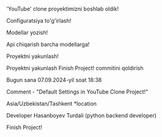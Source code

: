 'YouTube' clone proyektimizni boshlab oldik!

Configuratsiya to'g'irlash!

Modellar yozish! 

Api chiqarish barcha modellarga! 

Proyektni yakunlash!

Proyektni yakunlash Finish Project! commitini qoldirish 

Bugun sana 07.09.2024-yil soat 18:38

Comment - "Default Settings in YouTube Clone Project!"

Asia/Uzbekistan/Tashkent *location

Developer Hasanboyev Turdali (python backend developer)

Finish Project!
